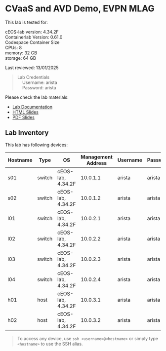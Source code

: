 # CVaaS and AVD Demo, EVPN MLAG

This lab is tested for:  

  cEOS-lab version: 4.34.2F  
  Containerlab Version: 0.61.0  
  Codespace Container Size  
    CPUs: 8  
    memory: 32 GB  
    storage: 64 GB  

Last reviewed: 13/01/2025  

> Lab Credentials  
&nbsp;&nbsp;&nbsp;&nbsp;Username: arista  
&nbsp;&nbsp;&nbsp;&nbsp;Password: arista  

Please check the lab materials:

- [Lab Documentation](https://{{gh.org_name}}.github.io/{{gh.repo_name}}/cvaas-cvaas-and-avd-demo--evpn-mlag/)
- [HTML Slides](https://{{gh.org_name}}.github.io/{{gh.repo_name}}/slides/cvaas-cvaas-and-avd-demo--evpn-mlag.html)
- [PDF Slides](https://{{gh.org_name}}.github.io/{{gh.repo_name}}/pdfs/cvaas-cvaas-and-avd-demo--evpn-mlag.pdf)

## Lab Inventory

This lab has following devices:

| Hostname | Type | OS | Management Address | Username | Password |
| -------- | ---- | -- | ------------------ | -------- | -------- |
| s01 | switch | cEOS-lab, 4.34.2F | 10.0.1.1 | arista | arista |
| s02 | switch | cEOS-lab, 4.34.2F | 10.0.1.2 | arista | arista |
| l01 | switch | cEOS-lab, 4.34.2F | 10.0.2.1 | arista | arista |
| l02 | switch | cEOS-lab, 4.34.2F | 10.0.2.2 | arista | arista |
| l03 | switch | cEOS-lab, 4.34.2F | 10.0.2.3 | arista | arista |
| l04 | switch | cEOS-lab, 4.34.2F | 10.0.2.4 | arista | arista |
| h01 | host | cEOS-lab, 4.34.2F | 10.0.3.1 | arista | arista |
| h02 | host | cEOS-lab, 4.34.2F | 10.0.3.2 | arista | arista |

> To access any device, use `ssh <username>@<hostname>` or simply type `<hostname>` to use the SSH alias.
